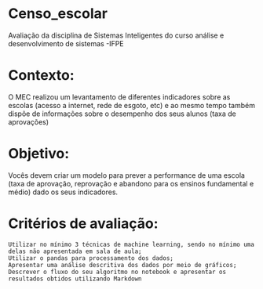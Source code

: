 # Censo_escolar
Avaliação da disciplina de Sistemas Inteligentes do curso análise e desenvolvimento de sistemas -IFPE 


# Contexto:
O MEC realizou um levantamento de diferentes indicadores sobre as escolas (acesso a internet, rede de esgoto, etc) e ao mesmo tempo também dispõe de informações sobre o desempenho dos seus alunos (taxa de aprovações)

# Objetivo:
Vocês devem criar um modelo para prever a performance de uma escola (taxa de aprovação, reprovação e abandono para os ensinos fundamental e médio) dado os seus indicadores.

# Critérios de avaliação: 

    Utilizar no mínimo 3 técnicas de machine learning, sendo no mínimo uma delas não apresentada em sala de aula;
    Utilizar o pandas para processamento dos dados;
    Apresentar uma análise descritiva dos dados por meio de gráficos;
    Descrever o fluxo do seu algoritmo no notebook e apresentar os resultados obtidos utilizando Markdown
